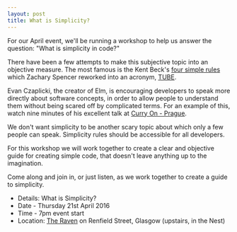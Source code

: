 ```yaml
---
layout: post
title: What is Simplicity?
---
```


For our April event, we'll be running a workshop to help us answer the question: "What is simplicity in code?"

There have been a few attempts to make this subjective topic into an objective measure. The most famous is the Kent Beck's [four simple rules](http://c2.com/cgi/wiki?XpSimplicityRules) which Zachary Spencer reworked into an acronym, [TUBE](http://www.extremeprogramming.org/rules/simple.html).

Evan Czaplicki, the creator of Elm, is encouraging developers to speak more directly about software concepts, in order to allow people to understand them without being scared off by complicated terms. For an example of this, watch nine minutes of his excellent talk at [Curry On - Prague](http://www.youtube.com/watch?v=oYk8CKH7OhE&t=20m50s).

We don't want simplicity to be another scary topic about which only a few people can speak. Simplicity rules should be accessible for all developers.

For this workshop we will work together to create a clear and objective guide for creating simple code, that doesn't leave anything up to the imagination.

Come along and join in, or just listen, as we work together to create a guide to simplicity.

* Details:  What is Simplicity?
* Date - Thursday 21st April 2016
* Time - 7pm event start
* Location: [The Raven](https://goo.gl/maps/vWn1J) on Renfield Street, Glasgow (upstairs, in the Nest)

